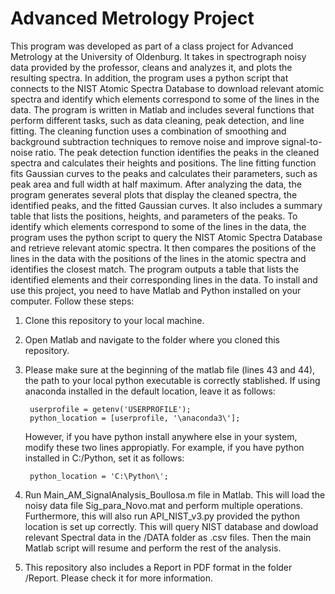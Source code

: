 # Advanced Metrology Project

This program was developed as part of a class project for Advanced Metrology at the University of Oldenburg. It takes in spectrograph noisy data provided by the professor, cleans and analyzes it, and plots the resulting spectra. In addition, the program uses a python script that connects to the NIST Atomic Spectra Database to download relevant atomic spectra and identify which elements correspond to some of the lines in the data.
The program is written in Matlab and includes several functions that perform different tasks, such as data cleaning, peak detection, and line fitting. The cleaning function uses a combination of smoothing and background subtraction techniques to remove noise and improve signal-to-noise ratio. The peak detection function identifies the peaks in the cleaned spectra and calculates their heights and positions. The line fitting function fits Gaussian curves to the peaks and calculates their parameters, such as peak area and full width at half maximum.
After analyzing the data, the program generates several plots that display the cleaned spectra, the identified peaks, and the fitted Gaussian curves. It also includes a summary table that lists the positions, heights, and parameters of the peaks.
To identify which elements correspond to some of the lines in the data, the program uses the python script to query the NIST Atomic Spectra Database and retrieve relevant atomic spectra. It then compares the positions of the lines in the data with the positions of the lines in the atomic spectra and identifies the closest match. The program outputs a table that lists the identified elements and their corresponding lines in the data.
To install and use this project, you need to have Matlab and Python installed on your computer. Follow these steps:

1. Clone this repository to your local machine.

2. Open Matlab and navigate to the folder where you cloned this repository.

3. Please make sure at the beginning of the matlab file (lines 43 and 44), the path to your local python executable is correctly stablished.
   If using anaconda installed in the default location, leave it as follows:
   ```
    userprofile = getenv('USERPROFILE');
    python_location = [userprofile, '\anaconda3\'];
   ```
   However, if you have python install anywhere else in your system, modify these two lines appropiatly. For example, if you have python installed in C:/Python, set it as follows:
   ```
    python_location = 'C:\Python\';
   ```

4. Run Main_AM_SignalAnalysis_Boullosa.m file in Matlab. This will load the noisy data file Sig_para_Novo.mat and perform multiple operations.
   Furthermore, this will also run API_NIST_v3.py provided the python location is set up correctly. This will query NIST database and dowload 
   relevant Spectral data in the /DATA folder as .csv files. Then the main Matlab script will resume and perform the rest of the analysis.
   
5. This repository also includes a Report in PDF format in the folder /Report. Please check it for more information.
